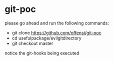# git-poc

please go ahead and run the following commands: 

- git clone https://github.com/offensi/git-poc
- cd usefulpackage/evilgitdirectory
- git checkout master

notice the git-hooks being executed
